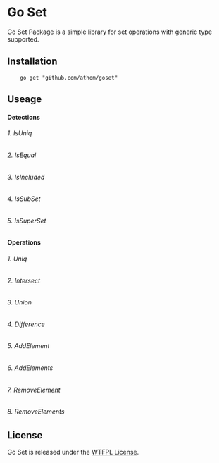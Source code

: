# Go Set

Go Set Package is a simple library for set operations with generic type supported.


## Installation

```
	go get "github.com/athom/goset"
```

## Useage

#### Detections

###### 1. IsUniq
###### 2. IsEqual
###### 3. IsIncluded
###### 4. IsSubSet
###### 5. IsSuperSet


#### Operations
###### 1. Uniq
###### 2. Intersect 
###### 3. Union
###### 4. Difference
###### 5. AddElement
###### 6. AddElements
###### 7. RemoveElement
###### 8. RemoveElements



## License

Go Set is released under the [WTFPL License](http://www.wtfpl.net/txt/copying).
